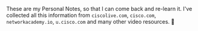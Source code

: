 
These are my Personal Notes, so that I can come back and re-learn it. I've collected all this information from `ciscolive.com`, `cisco.com`, `networkacademy.io`, `u.cisco.com` and many other video resources. 🙏
